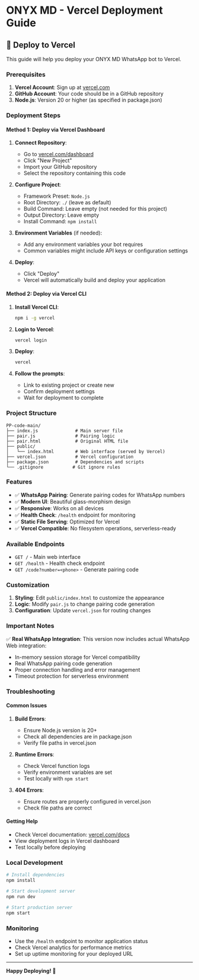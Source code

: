 # ONYX MD - Vercel Deployment Guide

## 🚀 Deploy to Vercel

This guide will help you deploy your ONYX MD WhatsApp bot to Vercel.

### Prerequisites

1. **Vercel Account**: Sign up at [vercel.com](https://vercel.com)
2. **GitHub Account**: Your code should be in a GitHub repository
3. **Node.js**: Version 20 or higher (as specified in package.json)

### Deployment Steps

#### Method 1: Deploy via Vercel Dashboard

1. **Connect Repository**:
   - Go to [vercel.com/dashboard](https://vercel.com/dashboard)
   - Click "New Project"
   - Import your GitHub repository
   - Select the repository containing this code

2. **Configure Project**:
   - Framework Preset: `Node.js`
   - Root Directory: `./` (leave as default)
   - Build Command: Leave empty (not needed for this project)
   - Output Directory: Leave empty
   - Install Command: `npm install`

3. **Environment Variables** (if needed):
   - Add any environment variables your bot requires
   - Common variables might include API keys or configuration settings

4. **Deploy**:
   - Click "Deploy"
   - Vercel will automatically build and deploy your application

#### Method 2: Deploy via Vercel CLI

1. **Install Vercel CLI**:
   ```bash
   npm i -g vercel
   ```

2. **Login to Vercel**:
   ```bash
   vercel login
   ```

3. **Deploy**:
   ```bash
   vercel
   ```

4. **Follow the prompts**:
   - Link to existing project or create new
   - Confirm deployment settings
   - Wait for deployment to complete

### Project Structure

```
PP-code-main/
├── index.js              # Main server file
├── pair.js               # Pairing logic
├── pair.html             # Original HTML file
├── public/
│   └── index.html        # Web interface (served by Vercel)
├── vercel.json           # Vercel configuration
├── package.json          # Dependencies and scripts
└── .gitignore           # Git ignore rules
```

### Features

- ✅ **WhatsApp Pairing**: Generate pairing codes for WhatsApp numbers
- ✅ **Modern UI**: Beautiful glass-morphism design
- ✅ **Responsive**: Works on all devices
- ✅ **Health Check**: `/health` endpoint for monitoring
- ✅ **Static File Serving**: Optimized for Vercel
- ✅ **Vercel Compatible**: No filesystem operations, serverless-ready

### Available Endpoints

- `GET /` - Main web interface
- `GET /health` - Health check endpoint
- `GET /code?number=<phone>` - Generate pairing code

### Customization

1. **Styling**: Edit `public/index.html` to customize the appearance
2. **Logic**: Modify `pair.js` to change pairing code generation
3. **Configuration**: Update `vercel.json` for routing changes

### Important Notes

✅ **Real WhatsApp Integration**: This version now includes actual WhatsApp Web integration:
- In-memory session storage for Vercel compatibility
- Real WhatsApp pairing code generation
- Proper connection handling and error management
- Timeout protection for serverless environment

### Troubleshooting

#### Common Issues

1. **Build Errors**:
   - Ensure Node.js version is 20+
   - Check all dependencies are in package.json
   - Verify file paths in vercel.json

2. **Runtime Errors**:
   - Check Vercel function logs
   - Verify environment variables are set
   - Test locally with `npm start`

3. **404 Errors**:
   - Ensure routes are properly configured in vercel.json
   - Check file paths are correct

#### Getting Help

- Check Vercel documentation: [vercel.com/docs](https://vercel.com/docs)
- View deployment logs in Vercel dashboard
- Test locally before deploying

### Local Development

```bash
# Install dependencies
npm install

# Start development server
npm run dev

# Start production server
npm start
```

### Monitoring

- Use the `/health` endpoint to monitor application status
- Check Vercel analytics for performance metrics
- Set up uptime monitoring for your deployed URL

---

**Happy Deploying! 🎉** 